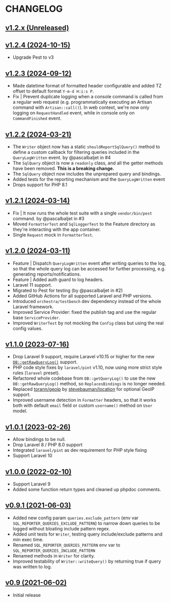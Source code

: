 # CHANGELOG

## [v1.2.x (Unreleased)](https://github.com/onlime/laravel-sql-reporter/compare/v1.2.4...main)

## [v1.2.4 (2024-10-15)](https://github.com/onlime/laravel-sql-reporter/compare/v1.2.3...v1.2.4)

- Upgrade Pest to v3

## [v1.2.3 (2024-09-12)](https://github.com/onlime/laravel-sql-reporter/compare/v1.2.2...v1.2.3)

- Made datetime format of formatted header configurable and added TZ offset to default format `Y-m-d H:i:s P`.
- Fix | Prevent duplicate logging when a console command is called from a regular web request (e.g. programmatically executing an Artisan command with `Artisan::call()`). In web context, we're now only logging on `RequestHandled` event, while in console only on `CommandFinished` event.

## [v1.2.2 (2024-03-21)](https://github.com/onlime/laravel-sql-reporter/compare/v1.2.1...v1.2.2)

- The `Writer` object now has a static `shouldReportSqlQuery()` method to define a custom callback for filtering queries included in the `QueryLogWritten` event. by @pascalbaljet in #4
- The `SqlQuery` object is now a `readonly` class, and all the getter methods have been removed. **This is a breaking change.**
- The `SqlQuery` object now includes the unprepared query and bindings.
- Added tests for the reporting mechanism and the `QueryLogWritten` event
- Drops support for PHP 8.1

## [v1.2.1 (2024-03-14)](https://github.com/onlime/laravel-sql-reporter/compare/v1.2.0...v1.2.1)

- Fix | It now runs the whole test suite with a single `vendor/bin/pest` command. by @pascalbaljet in #3
- Moved `FormatterTest` and `SqlLoggerTest` to the Feature directory as they're interacting with the app container.
- Single `Request` mock in `FormatterTest`.

## [v1.2.0 (2024-03-11)](https://github.com/onlime/laravel-sql-reporter/compare/v1.1.0...v1.2.0)

- Feature | Dispatch `QueryLogWritten` event after writing queries to the log, so that the whole query log can be accessed for further processing, e.g. generating reports/notifications.
- Feature | Added auth guard to log headers.
- Laravel 11 support.
- Migrated to Pest for testing (by @pascalbaljet in #2)
- Added GitHub Actions for all supported Laravel and PHP versions.
- Introduced `orchestra/testbench` dev dependency instead of the whole Laravel framework.
- Improved Service Provider: fixed the publish tag and use the regular base `ServiceProvider`.
- Improved `WriterTest` by not mocking the `Config` class but using the real config values.

## [v1.1.0 (2023-07-16)](https://github.com/onlime/laravel-sql-reporter/compare/v1.0.1...v1.1.0)

- Drop Laravel 9 support, require Laravel v10.15 or higher for the new [`DB::getRawQueryLog()`](https://github.com/laravel/framework/pull/47507) support.
- PHP code style fixes by `laravel/pint` v1.10, now using more strict style rules (`laravel` preset).
- Refactored whole codebase from `DB::getQueryLog()` to use the new `DB::getRawQueryLog()` method, so `ReplacesBindings` is no longer needed.
- Replaced [torann/geoip](https://github.com/Torann/laravel-geoip) by [stevebauman/location](https://github.com/stevebauman/location) for optional GeoIP support.
- Improved username detection in `Formatter` headers, so that it works both with default `email` field or custom `username()` method on `User` model.

## [v1.0.1 (2023-02-26)](https://github.com/onlime/laravel-sql-reporter/compare/v1.0.0...v1.0.1)

- Allow bindings to be null.
- Drop Laravel 8 / PHP 8.0 support
- Integrated `laravel/pint` as dev requirement for PHP style fixing
- Support Laravel 10

## [v1.0.0 (2022-02-10)](https://github.com/onlime/laravel-sql-reporter/releases/tag/compare/v0.9.1...v1.0.0)

- Support Laravel 9
- Added some function return types and cleaned up phpdoc comments.

## [v0.9.1 (2021-06-03)](https://github.com/onlime/laravel-sql-reporter/releases/tag/compare/v0.9...v0.9.1)

- Added new config param `queries.exclude_pattern` (env var `SQL_REPORTER_QUERIES_EXCLUDE_PATTERN`) to narrow down queries to be logged without bloating include pattern regex.
- Added unit tests for `Writer`, testing query include/exclude patterns and min exec time.
- Renamed `SQL_REPORTER_QUERIES_PATTERN` env var to `SQL_REPORTER_QUERIES_INCLUDE_PATTERN`
- Renamed methods in `Writer` for clarity.
- Improved testability of `Writer::writeQuery()` by returning true if query was written to log.

## [v0.9 (2021-06-02)](https://github.com/onlime/laravel-sql-reporter/releases/tag/v0.9)

- Initial release
